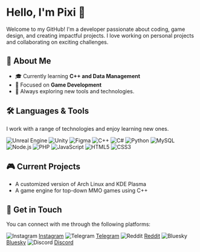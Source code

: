 # Hello, I'm **Pixi** 👋

Welcome to my GitHub! I'm a developer passionate about coding, game design, and creating impactful projects. I love working on personal projects and collaborating on exciting challenges.

## 🚀 About Me
- 🎓 Currently learning **C++ and Data Management**
- 💼 Focused on **Game Development**
- 🌱 Always exploring new tools and technologies.

## 🛠️ Languages & Tools
I work with a range of technologies and enjoy learning new ones.

![Unreal Engine](https://img.shields.io/badge/Unreal_Engine-0E1128?style=flat&logo=unrealengine&logoColor=white) ![Unity](https://img.shields.io/badge/Unity-000000?style=flat&logo=unity&logoColor=white) ![Figma](https://img.shields.io/badge/Figma-000000?style=flat&logo=figma&logoColor=white) ![C++](https://img.shields.io/badge/C%2B%2B-00599C?style=flat&logo=c%2B%2B&logoColor=white) ![C#](https://img.shields.io/badge/C%23-239120?style=flat&logo=c-sharp&logoColor=white) ![Python](https://img.shields.io/badge/Python-3776AB?style=flat&logo=python&logoColor=white) ![MySQL](https://img.shields.io/badge/MySQL-00618A?style=flat&logo=mysql&logoColor=white) ![Node.js](https://img.shields.io/badge/Node.js-339933?style=flat&logo=node.js&logoColor=white) ![PHP](https://img.shields.io/badge/PHP-777BB4?style=flat&logo=php&logoColor=white) ![JavaScript](https://img.shields.io/badge/JavaScript-F7DF1E?style=flat&logo=javascript&logoColor=black) ![HTML5](https://img.shields.io/badge/HTML5-E34F26?style=flat&logo=html5&logoColor=white) ![CSS3](https://img.shields.io/badge/CSS3-1572B6?style=flat&logo=css3&logoColor=white)

## 🎮 Current Projects
- A customized version of Arch Linux and KDE Plasma
- A game engine for top-down MMO games using C++

## 📱 Get in Touch
You can connect with me through the following platforms:

![Instagram](https://img.shields.io/badge/Instagram-E4405F?style=flat&logo=instagram&logoColor=white) [Instagram](https://www.instagram.com/sopix3n)
![Telegram](https://img.shields.io/badge/Telegram-0088CC?style=flat&logo=telegram&logoColor=white) [Telegram](https://t.me/sopix3n)
![Reddit](https://img.shields.io/badge/Reddit-FF4500?style=flat&logo=reddit&logoColor=white) [Reddit](https://www.reddit.com/user/sopix3n)
![Bluesky](https://img.shields.io/badge/Bluesky-2E5D7A?style=flat&logo=bluesky&logoColor=white) [Bluesky](https://bsky.app/profile/sopix3n)
![Discord](https://img.shields.io/badge/Discord-7289DA?style=flat&logo=discord&logoColor=white) [Discord](https://discord.com/users/sopix3n)
